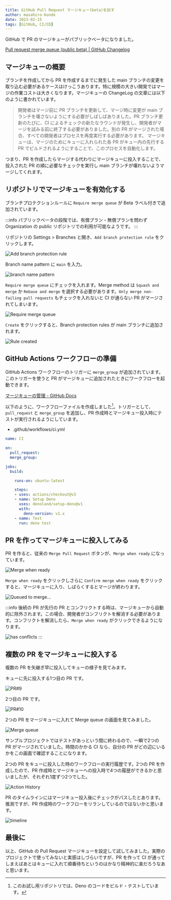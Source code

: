 ```yaml
---
title: GitHub Pull Request マージキュー(beta)を試す
author: masahiro-kondo
date: 2023-02-15
tags: [GitHub, CI/CD]
---
```


GitHub で PR のマージキューがパブリックベータになりました。

[Pull request merge queue (public beta) | GitHub Changelog](https://github.blog/changelog/2023-02-08-pull-request-merge-queue-public-beta/)

## マージキューの概要
ブランチを作成してから PR を作成するまでに発生した main ブランチの変更を取り込む必要があるケースはけっこうあります。特に規模の大きい開発ではマージの作業コストは大きくなります。マージキューの ChangeLog の文章には以下のように書かれています。

> 開発者はマージ前に PR ブランチを更新して、マージ時に変更が main ブランチを壊さないようにする必要がしばしばありました。PR ブランチ更新のたびに、CI によるチェックの新たなラウンドが発生し、開発者がマージを試みる前に終了する必要がありました。別の PR がマージされた場合、すべての開発者はプロセスを再度実行する必要があります。
> マージキューは、マージのためにキューに入れられた各 PR がキュー内の先行する PR でビルドされるようにすることで、このプロセスを自動化します。

つまり、PR を作成したらマージする代わりにマージキューに投入することで、投入された PR の順に必要なチェックを実行し main ブランチが壊れないようマージしてくれます。

## リポジトリでマージキューを有効化する
ブランチプロテクションルールに `Require merge queue` が Beta ラベル付きで追加されています。

:::info
パブリックベータの段階では、有償プラン・無償プランを問わず Organization の public リポジトリでの利用が可能なようです。
:::

リポジトリの Settings > Branches と開き、`Add branch protection rule` をクリックします。

![Add branch protection rule](https://i.gyazo.com/6217d3295f694abac1ac0fada253d9b0.png)

Branch name pattern に `main` を入力。

![branch name pattern](https://i.gyazo.com/bc0ae07d0e773d196813f5568acebdf2.jpg)

`Require merge queue` にチェックを入れます。Merge method は `Squash and merge` か `Rebase and merge` を選択する必要があります。`Only merge non-failing pull requests` もチェックを入れないと CI が通らない PR がマージされてしまいます。

![Require merge queue](https://i.gyazo.com/5efe31573af60092c797f9ee0408f380.png)

`Create` をクリックすると、Branch protection rules が main ブランチに追加されます。

![Rule created](https://i.gyazo.com/8554fbe51e0eb8c53865d3bd75861d72.png)

## GitHub Actions ワークフローの準備
GitHub Actions ワークフローのトリガーに `merge_group` が追加されています。このトリガーを使うと PR がマージキューに追加されたときにワークフローを起動できます。

[マージキューの管理 - GitHub Docs](https://docs.github.com/ja/repositories/configuring-branches-and-merges-in-your-repository/configuring-pull-request-merges/managing-a-merge-queue)

以下のように、ワークフローファイルを作成しました[^1]。トリガーとして、`pull_request` と `merge_group` を追加し、PR 作成時とマージキュー投入時にテストが実行されるようにしています。

[^1]: このお試し用リポジトリでは、Deno のコードをビルド・テストしています。

- .github/workflows/ci.yml

```yaml
name: CI

on:
  pull_request:
  merge_group:

jobs:
  build:

    runs-on: ubuntu-latest

    steps:
    - uses: actions/checkout@v3
    - name: Setup Deno
      uses: denoland/setup-deno@v1
      with:
        deno-version: v1.x
    - name: Test
      run: deno test
```

## PR を作ってマージキューに投入してみる

PR を作ると、従来の `Merge Pull Request` ボタンが、`Merge when ready` になっています。

![Merge when ready](https://i.gyazo.com/62c512dce129acef55115a1dc29ca438.png)

`Merge when ready` をクリックしさらに `Confirm merge when ready` をクリックすると、マージキューに入り、しばらくするとマージが終わります。

![Queued to merge...](https://i.gyazo.com/2e9d1e727a1fcd43b54e623e949eee67.png)

:::info
後続の PR が先行の PR とコンフリクトする時は、マージキューから自動的に除外されます。この場合、開発者がコンフリクトを解消する必要があります。コンフリクトを解消したら、`Merge when ready` がクリックできるようになります。

![has conflicts](https://i.gyazo.com/67b273275a6eb29620c1fae1a345e64b.png)
:::

## 複数の PR をマージキューに投入する
複数の PR を矢継ぎ早に投入してキューの様子を見てみます。

キューに先に投入する1つ目の PR です。

![PR#9](https://i.gyazo.com/11b424a0ef28667bc543ed8e9f181177.png)

2つ目の PR です。

![PR#10](https://i.gyazo.com/75ab24d94cee669fcf7929f8e16828f8.png)

2つの PR をマージキューに入れて Merge queue の画面を見てみました。

![Merge queue](https://i.gyazo.com/74448cfd3e9e8cb6c01acf4a1873bb16.png)

サンプルプロジェクトではテストがあっという間に終わるので、一瞬で2つの PR がマージされていました。時間のかかる CI なら、自分の PR がどの辺にいるかをこの画面で確認することになります。

2つの PR をキューに投入した時のワークフローの実行履歴です。2つの PR を作成したので、PR 作成時とマージキューへの投入時で4つの履歴ができるかと思いましたが、それぞれ1度ずつ2つでした。

![Action History](https://i.gyazo.com/a08240a1074d2564e80a4d4b4fd37147.png)

PR のタイムラインにはマージキュー投入後にチェックがパスしたとあります。推測ですが、PR 作成時のワークフローをリランしているのではないかと思います。

![timeline](https://i.gyazo.com/b5b9760c919b288f3e3e51bbb872628b.png)

## 最後に
以上、GitHub の Pull Request マージキューを設定して試してみました。実際のプロジェクトで使ってみないと実感はしづらいですが、PR を作って CI が通ってしまえばあとはキューに入れて順番待ちというのはかなり精神的に楽だろうなあと思います。
